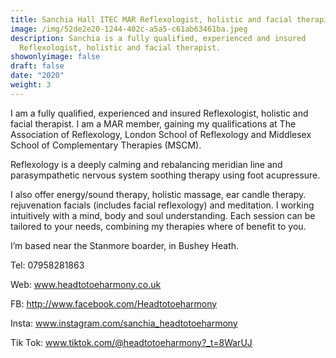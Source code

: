 ```yaml
---
title: Sanchia Hall ITEC MAR Reflexologist, holistic and facial therapist
image: /img/52de2e20-1244-402c-a5a5-c61ab63461ba.jpeg
description: Sanchia is a fully qualified, experienced and insured
  Reflexologist, holistic and facial therapist.
showonlyimage: false
draft: false
date: "2020"
weight: 3
---
```

I am a fully qualified, experienced and insured Reflexologist, holistic and facial therapist. I am a MAR member, gaining my qualifications at The Association of Reflexology, London School of Reflexology and Middlesex School of Complementary Therapies (MSCM).    

Reflexology is a deeply calming and rebalancing meridian line and parasympathetic nervous system soothing therapy using foot acupressure.   

I also offer energy/sound therapy, holistic massage, ear candle therapy. rejuvenation facials (includes facial reflexology) and meditation.   I working intuitively with a mind, body and soul understanding. Each session can be tailored to your needs, combining my therapies where of benefit to you.   

I’m based near the Stanmore boarder, in Bushey Heath.    

Tel: 07958281863 

Web: www.headtotoeharmony.co.uk 

FB: http://www.facebook.com/Headtotoeharmony 

Insta: www.instagram.com/sanchia_headtotoeharmony  

Tik Tok: www.tiktok.com/@headtotoeharmony?_t=8WarUJ